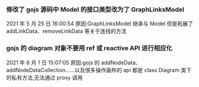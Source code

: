 ### 修改了 gojs 源码中 Model 的接口类型改为了 GraphLinksModel

2021 年 5 月 25 日 16:00:54
原因:GraphLinksModel 继承与 Model 但是拓展了 addLinkData、removeLinkData 等关于连线的方法

### gojs 的 diagram 对象不要用 ref 或 reactive API 进行相应化

2021 年 6 月 1 日 15:07:05
原因:gojs 的 addNodeData、addNodeDataCollection……以及很多操作画布的 api 都是 class Diagram 类下的私有方法,无法通过 proxy 调用
